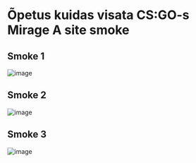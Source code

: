 # Õpetus kuidas visata CS:GO-s Mirage A site smoke

## Smoke 1
![image](https://user-images.githubusercontent.com/93243148/165745770-23396514-0452-4f15-ab04-e519708e05d8.png)

## Smoke 2
![image](https://user-images.githubusercontent.com/93243148/165745966-adc343b3-0023-4e2b-8f46-735753edcc04.png)

## Smoke 3
![image](https://user-images.githubusercontent.com/93243148/165746090-14638787-a1d9-4d81-a0c9-3cb7eeb357e8.png)
